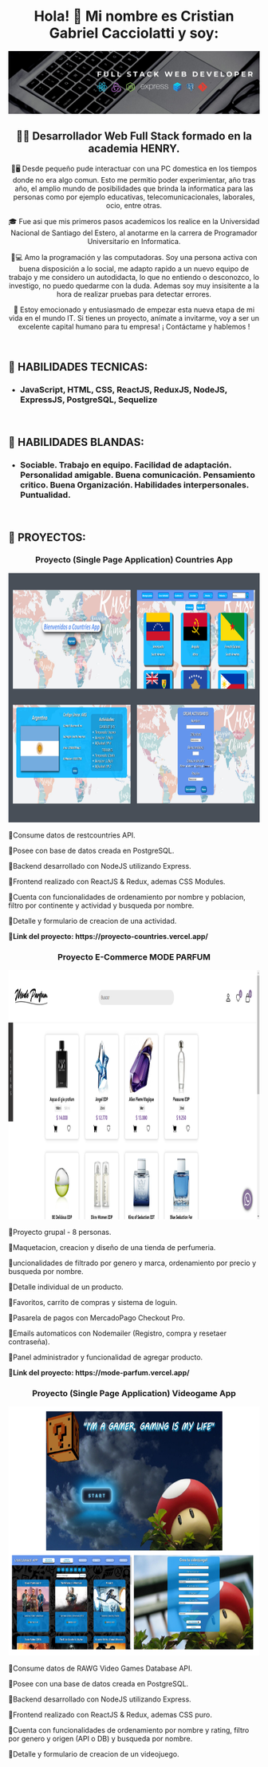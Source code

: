 
<h1 align="center">Hola! 👋 Mi nombre es Cristian Gabriel Cacciolatti y soy:</h1>


<img src="./1642167163907.jpg" alt= "banner">


<h2 align="center">👩‍💻 Desarrollador Web Full Stack formado en la academia HENRY.</h2>

<p align="center">👶🖥️ Desde pequeño pude interactuar con una PC domestica en los tiempos donde no era algo comun. Esto me permitio poder experimientar, año tras año, el amplio mundo de posibilidades que brinda la informatica para las personas como por ejemplo educativas, telecomunicacionales, laborales, ocio, entre otras.</p>

<p align="center">🎓 Fue asi que mis primeros pasos academicos los realice en la Universidad Nacional de Santiago del Estero, al anotarme en la carrera de Programador Universitario en Informatica.</p>

<p align="center">🤩💻 Amo la programación y las computadoras. Soy una persona activa con buena disposición a lo social, me adapto rapido a un nuevo equipo de trabajo y me considero un autodidacta, lo que no entiendo o desconozco, lo investigo, no puedo quedarme con la duda. Ademas soy muy insisitente a la hora de realizar pruebas para detectar errores. </p>

<p align="center">👔 Estoy emocionado y entusiasmado de empezar esta nueva etapa de mi vida en el mundo IT. Si tienes un proyecto, anímate a invitarme, voy a ser un excelente capital humano para tu empresa!
¡ Contáctame y hablemos !</p>

<br>
<h2>🧰 HABILIDADES TECNICAS:</h2>
<ul>
  <li><h3>JavaScript, HTML, CSS, ReactJS, ReduxJS, NodeJS, ExpressJS, PostgreSQL, Sequelize</h3></li>
</ul>

<br>
<h2>👨‍ HABILIDADES BLANDAS:</h2>
<ul>
  <li><h3>Sociable. Trabajo en equipo. Facilidad de adaptación. Personalidad amigable. Buena comunicación. Pensamiento critico. Buena Organización. Habilidades interpersonales. Puntualidad.</h3></li>
</ul>

<br>
<h2>📌 PROYECTOS:</h2>
<h3 align="center">Proyecto (Single Page Application) Countries App</h3>
<p align="center">
  <img height="500" src="./countries.png" />
</p>
<p>🔹Consume datos de restcountries API.</p>
<p>🔹Posee con base de datos creada en PostgreSQL.</p>
<p>🔹Backend desarrollado con NodeJS utilizando Express.</p>
<p>🔹Frontend realizado con ReactJS & Redux, ademas CSS Modules.</p>
<p>🔹Cuenta con funcionalidades de ordenamiento por nombre y poblacion, filtro por continente y actividad y busqueda por nombre.</p>
<p>🔹Detalle y formulario de creacion de una actividad.</p>
<b>🔹Link del proyecto: https://proyecto-countries.vercel.app/ </b>

<br>
<h3 align="center">Proyecto E-Commerce MODE PARFUM</h3>
<p align="center">
  <img height="500" src="./modeparfum.png" />
</p>
<p>🔹Proyecto grupal - 8 personas.</p>
<p>🔹Maquetacion, creacion y diseño de una tienda de perfumeria.</p>
<p>🔹uncionalidades de filtrado por genero y marca, ordenamiento por precio y busqueda por nombre.</p>
<p>🔹Detalle individual de un producto.</p>
<p>🔹Favoritos, carrito de compras y sistema de loguin.</p>
<p>🔹Pasarela de pagos con MercadoPago Checkout Pro.</p>
<p>🔹Emails automaticos con Nodemailer (Registro, compra y resetaer contraseña).</p>
<p>🔹Panel administrador y funcionalidad de agregar producto.</p>
<b>🔹Link del proyecto: https://mode-parfum.vercel.app/ </b>

<br>
<h3 align="center">Proyecto (Single Page Application) Videogame App</h3>
<p align="center">
  <img height="500" src="./readme.png" />
</p>
<p>🔹Consume datos de RAWG Video Games Database API.</p>
<p>🔹Posee con una base de datos creada en PostgreSQL.</p>
<p>🔹Backend desarrollado con NodeJS utilizando Express.</p>
<p>🔹Frontend realizado con ReactJS & Redux, ademas CSS puro.</p>
<p>🔹Cuenta con funcionalidades de ordenamiento por nombre y rating, filtro por genero y origen (API o DB) y busqueda por nombre.</p>
<p>🔹Detalle y formulario de creacion de un videojuego.</p>

<br>

<!--
**cristiangc92/cristiangc92** is a ✨ _special_ ✨ repository because its `README.md` (this file) appears on your GitHub profile.

Here are some ideas to get you started:

- 🔭 I’m currently working on ...
- 🌱 I’m currently learning ...
- 👯 I’m looking to collaborate on ...
- 🤔 I’m looking for help with ...
- 💬 Ask me about ...
- 📫 How to reach me: ...
- 😄 Pronouns: ...
- ⚡ Fun fact: ...
-->
